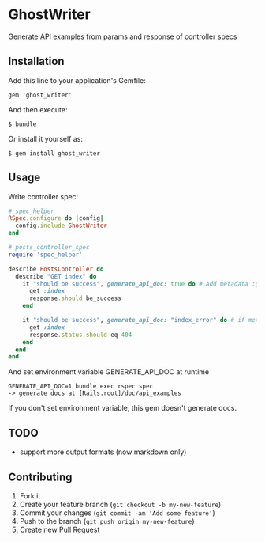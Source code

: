 # GhostWriter

Generate API examples from params and response of controller specs

## Installation

Add this line to your application's Gemfile:

    gem 'ghost_writer'

And then execute:

    $ bundle

Or install it yourself as:

    $ gem install ghost_writer

## Usage

Write controller spec:
```ruby
# spec_helper
RSpec.configure do |config|
  config.include GhostWriter
end

# posts_controller_spec
require 'spec_helper'

describe PostsController do
  describe "GET index" do
    it "should be success", generate_api_doc: true do # Add metadata :generate_api_doc
      get :index
      response.should be_success
    end

    it "should be success", generate_api_doc: "index_error" do # if metadata value is string, use it as filename
      get :index
      response.status.should eq 404
    end
  end
end
```

And set environment variable GENERATE_API_DOC at runtime
```
GENERATE_API_DOC=1 bundle exec rspec spec
-> generate docs at [Rails.root]/doc/api_examples
```

If you don't set environment variable, this gem doesn't generate docs.

## TODO
- support more output formats (now markdown only)

## Contributing

1. Fork it
2. Create your feature branch (`git checkout -b my-new-feature`)
3. Commit your changes (`git commit -am 'Add some feature'`)
4. Push to the branch (`git push origin my-new-feature`)
5. Create new Pull Request
